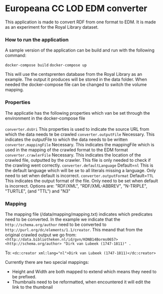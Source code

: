 # Europeana CC LOD EDM converter

This application is made to convert RDF from one format to EDM. It is made as an experiment for the Royal Library dataset.

### How to run the application
A sample version of the application can be build and run with the following command:

`docker-compose build`
`docker-compose up`

This will use the centsprenten database from the Royal Library as an example.
The output it produces will be stored in the data folder.
When needed the docker-compose file can be changed to switch the volume mapping.

### Properties
The applicatie has the following properties which van be set through the environment in the docker-compose file

#### 
`converter.dsUri` This properties is used to indicate the source URL from which the data needs te be crawled
`converter.outputFile` Necessary. This indicates the outputFile to which the data needs to be written
`converter.mappingFile` Necessary. This indicates the mappingFile which is used in the mapping of the crawled format to the EDM format
`converter.crawlerFile` Necessary. This indicates the location of the crawled file, outputted by the crawler. This file is only needed to check if the crawling went correctly.
`converter.defaultLanguage` Default=`nl` This is the default language which will be se to all literals missing a language. Only need to set when default is incorrect.
`converter.outputFormat` Default=`TTL` This indicates the output format of the file. Only need to be set when default is incorrect. Options are: "RDF/XML", "RDF/XML-ABBREV", "N-TRIPLE", "TURTLE", (and "TTL") and "N3"

### Mapping
The mapping file (/data/mapping/mapping.txt) indicates which predicates need to be converted.
In the example we indicate that the `http://schema.org/author` need to be converted to `http://purl.org/dc/elements/1.1/creator`.
This meand that from the original crawled output we go from:
`<http://data.bibliotheken.nl/id/gvn/KONB14Borms0657> <http://schema.org/author> "Dirk van Lubeek (1747-1811)" .`

To:
`<dc:creator xml:lang="nl">Dirk van Lubeek (1747-1811)</dc:creator>`

Currently there are two special mappings:
- Height and Width are both mapped to extend which means they need to be prefixed.
- Thumbnails need to be reformatted, when encountered it will edit the link to the thumbnail